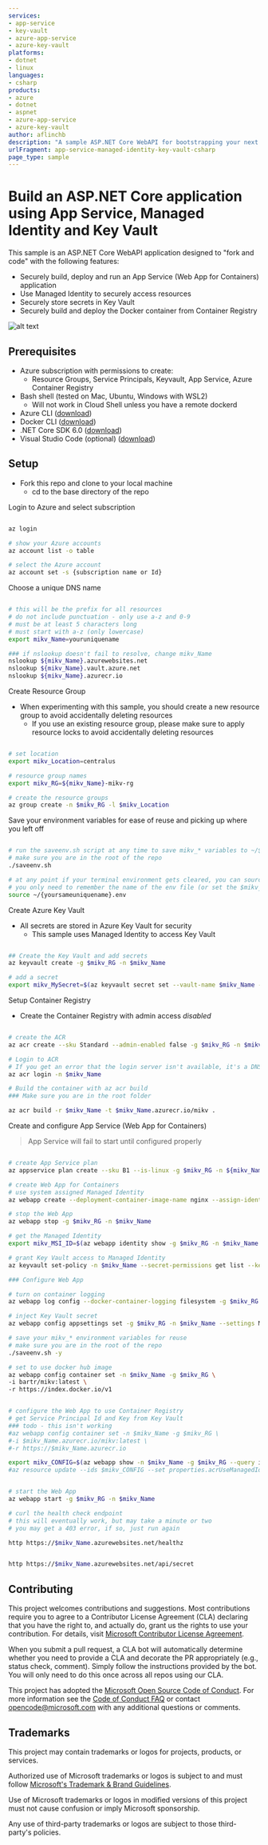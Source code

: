 ```yaml
---
services:
- app-service
- key-vault
- azure-app-service
- azure-key-vault
platforms:
- dotnet
- linux
languages:
- csharp
products:
- azure
- dotnet
- aspnet
- azure-app-service
- azure-key-vault
author: aflinchb
description: "A sample ASP.NET Core WebAPI for bootstrapping your next App Service app using Managed Identity and Key Vault"
urlFragment: app-service-managed-identity-key-vault-csharp
page_type: sample
---
```


# Build an ASP.NET Core application using App Service, Managed Identity and Key Vault

This sample is an ASP.NET Core WebAPI application designed to "fork and code" with the following features:

* Securely build, deploy and run an App Service (Web App for Containers) application
* Use Managed Identity to securely access resources
* Securely store secrets in Key Vault
* Securely build and deploy the Docker container from Container Registry

![alt text](./docs/images/architecture.jpg "Architecture Diagram")

## Prerequisites

* Azure subscription with permissions to create:
  * Resource Groups, Service Principals, Keyvault, App Service, Azure Container Registry
* Bash shell (tested on Mac, Ubuntu, Windows with WSL2)
  * Will not work in Cloud Shell unless you have a remote dockerd
* Azure CLI ([download](https://docs.microsoft.com/en-us/cli/azure/install-azure-cli?view=azure-cli-latest))
* Docker CLI ([download](https://docs.docker.com/install/))
* .NET Core SDK 6.0 ([download](https://dotnet.microsoft.com/download))
* Visual Studio Code (optional) ([download](https://code.visualstudio.com/download))

## Setup

* Fork this repo and clone to your local machine
  * cd to the base directory of the repo

Login to Azure and select subscription

```bash

az login

# show your Azure accounts
az account list -o table

# select the Azure account
az account set -s {subscription name or Id}

```

Choose a unique DNS name

```bash

# this will be the prefix for all resources
# do not include punctuation - only use a-z and 0-9
# must be at least 5 characters long
# must start with a-z (only lowercase)
export mikv_Name=youruniquename

### if nslookup doesn't fail to resolve, change mikv_Name
nslookup ${mikv_Name}.azurewebsites.net
nslookup ${mikv_Name}.vault.azure.net
nslookup ${mikv_Name}.azurecr.io

```

Create Resource Group

* When experimenting with this sample, you should create a new resource group to avoid accidentally deleting resources
  * If you use an existing resource group, please make sure to apply resource locks to avoid accidentally deleting resources
  
```bash

# set location
export mikv_Location=centralus

# resource group names
export mikv_RG=${mikv_Name}-mikv-rg

# create the resource groups
az group create -n $mikv_RG -l $mikv_Location

```

Save your environment variables for ease of reuse and picking up where you left off

```bash

# run the saveenv.sh script at any time to save mikv_* variables to ~/${mikv_Name}.env
# make sure you are in the root of the repo
./saveenv.sh

# at any point if your terminal environment gets cleared, you can source the file
# you only need to remember the name of the env file (or set the $mikv_Name variable again)
source ~/{yoursameuniquename}.env

```

Create Azure Key Vault

* All secrets are stored in Azure Key Vault for security
  * This sample uses Managed Identity to access Key Vault

```bash

## Create the Key Vault and add secrets
az keyvault create -g $mikv_RG -n $mikv_Name

# add a secret
export mikv_MySecret=$(az keyvault secret set --vault-name $mikv_Name --name "MySecret" --value "Hello from Key Vault and Managed Identity" --query id -o tsv)

```

Setup Container Registry

* Create the Container Registry with admin access *disabled*

```bash

# create the ACR
az acr create --sku Standard --admin-enabled false -g $mikv_RG -n $mikv_Name

# Login to ACR
# If you get an error that the login server isn't available, it's a DNS issue that will resolve in a minute or two, just retry
az acr login -n $mikv_Name

# Build the container with az acr build
### Make sure you are in the root folder

az acr build -r $mikv_Name -t $mikv_Name.azurecr.io/mikv .

```

Create and configure App Service (Web App for Containers)

> App Service will fail to start until configured properly

```bash

# create App Service plan
az appservice plan create --sku B1 --is-linux -g $mikv_RG -n ${mikv_Name}-plan

# create Web App for Containers
# use system assigned Managed Identity
az webapp create --deployment-container-image-name nginx --assign-identity '[system]' -g $mikv_RG -n $mikv_Name -p ${mikv_Name}-plan

# stop the Web App
az webapp stop -g $mikv_RG -n $mikv_Name

# get the Managed Identity
export mikv_MSI_ID=$(az webapp identity show -g $mikv_RG -n $mikv_Name --query principalId -o tsv)

# grant Key Vault access to Managed Identity
az keyvault set-policy -n $mikv_Name --secret-permissions get list --key-permissions get list --object-id $mikv_MSI_ID

### Configure Web App

# turn on container logging
az webapp log config --docker-container-logging filesystem -g $mikv_RG -n $mikv_Name

# inject Key Vault secret
az webapp config appsettings set -g $mikv_RG -n $mikv_Name --settings MySecret="@Microsoft.KeyVault(SecretUri=${mikv_MySecret})"

# save your mikv_* environment variables for reuse
# make sure you are in the root of the repo
./saveenv.sh -y

# set to use docker hub image
az webapp config container set -n $mikv_Name -g $mikv_RG \
-i bartr/mikv:latest \
-r https://index.docker.io/v1


# configure the Web App to use Container Registry
# get Service Principal Id and Key from Key Vault
### todo - this isn't working
#az webapp config container set -n $mikv_Name -g $mikv_RG \
#-i $mikv_Name.azurecr.io/mikv:latest \
#-r https://$mikv_Name.azurecr.io

export mikv_CONFIG=$(az webapp show -n $mikv_Name -g $mikv_RG --query id --output tsv)"/config/web" && echo $mikv_CONFIG
#az resource update --ids $mikv_CONFIG --set properties.acrUseManagedIdentityCreds=true --query properties.acrUseManagedIdentityCreds -o tsv


# start the Web App
az webapp start -g $mikv_RG -n $mikv_Name

# curl the health check endpoint
# this will eventually work, but may take a minute or two
# you may get a 403 error, if so, just run again

http https://$mikv_Name.azurewebsites.net/healthz


http https://$mikv_Name.azurewebsites.net/api/secret

```

## Contributing

This project welcomes contributions and suggestions. Most contributions require you to agree to a Contributor License Agreement (CLA) declaring that you have the right to, and actually do, grant us the rights to use your contribution. For details, visit [Microsoft Contributor License Agreement](https://cla.opensource.microsoft.com).

When you submit a pull request, a CLA bot will automatically determine whether you need to provide a CLA and decorate the PR appropriately (e.g., status check, comment). Simply follow the instructions provided by the bot. You will only need to do this once across all repos using our CLA.

This project has adopted the [Microsoft Open Source Code of Conduct](https://opensource.microsoft.com/codeofconduct/). For more information see the [Code of Conduct FAQ](https://opensource.microsoft.com/codeofconduct/faq/) or contact [opencode@microsoft.com](mailto:opencode@microsoft.com) with any additional questions or comments.

## Trademarks

This project may contain trademarks or logos for projects, products, or services.

Authorized use of Microsoft trademarks or logos is subject to and must follow [Microsoft's Trademark & Brand Guidelines](https://www.microsoft.com/en-us/legal/intellectualproperty/trademarks/usage/general).

Use of Microsoft trademarks or logos in modified versions of this project must not cause confusion or imply Microsoft sponsorship.

Any use of third-party trademarks or logos are subject to those third-party's policies.
